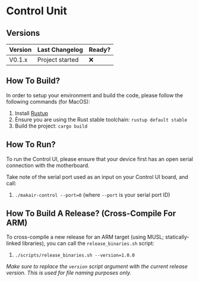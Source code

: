 # Control Unit

## Versions

| Version | Last Changelog | Ready? |
| ------- | -------------- | ------ |
| V0.1.x | Project started | ❌

## How To Build?

In order to setup your environment and build the code, please follow the following commands (for MacOS):

1. Install [Rustup](https://rustup.rs/)
2. Ènsure you are using the Rust stable toolchain: `rustup default stable`
3. Build the project: `cargo build`

## How To Run?

To run the Control UI, please ensure that your device first has an open serial connection with the motherboard.

Take note of the serial port used as an input on your Control UI board, and call:

1. `./makair-control --port=0` (where `--port` is your serial port ID)

## How To Build A Release? (Cross-Compile For ARM)

To cross-compile a new release for an ARM target (using MUSL; statically-linked libraries), you can call the `release_binaries.sh` script:

1. `./scripts/release_binaries.sh --version=1.0.0`

_Make sure to replace the `version` script argument with the current release version. This is used for file naming purposes only._
